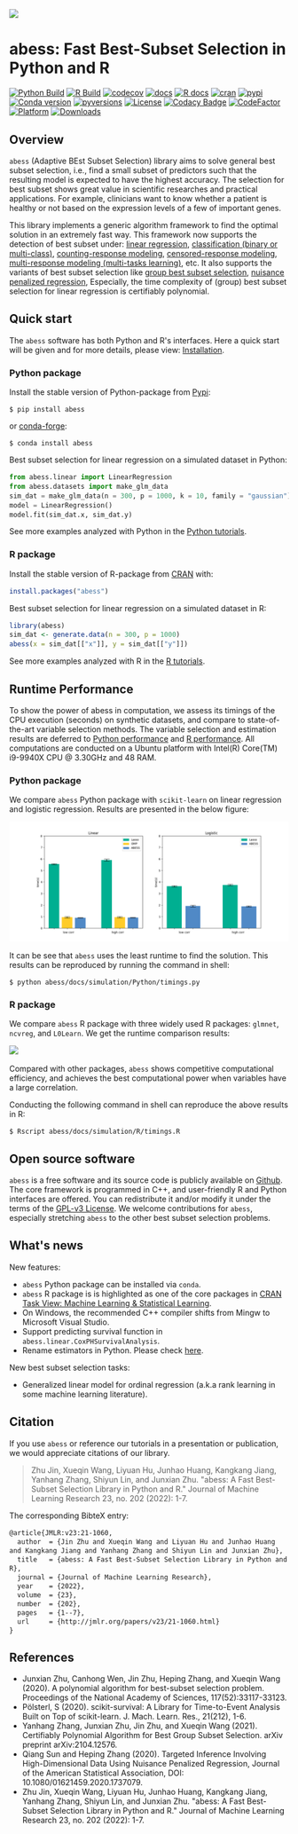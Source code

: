 <img src='https://raw.githubusercontent.com/abess-team/abess/master/docs/image/icon_long.png' align="center"/></a>

# abess: Fast Best-Subset Selection in Python and R

[![Python Build](https://github.com/abess-team/abess/actions/workflows/python_test.yml/badge.svg)](https://github.com/abess-team/abess/actions/workflows/python_test.yml)
[![R Build](https://github.com/abess-team/abess/actions/workflows/r_test.yml/badge.svg)](https://github.com/abess-team/abess/actions/workflows/r_test.yml)
[![codecov](https://codecov.io/gh/abess-team/abess/branch/master/graph/badge.svg?token=LK56LHXV00)](https://codecov.io/gh/abess-team/abess)
[![docs](https://readthedocs.org/projects/abess/badge/?version=latest)](https://abess.readthedocs.io/en/latest/?badge=latest)
[![R docs](https://github.com/abess-team/abess/actions/workflows/r_website.yml/badge.svg)](https://abess-team.github.io/abess/)
[![cran](https://img.shields.io/cran/v/abess?logo=R)](https://cran.r-project.org/package=abess)
[![pypi](https://badge.fury.io/py/abess.svg)](https://badge.fury.io/py/abess)
[![Conda version](https://img.shields.io/conda/vn/conda-forge/abess.svg)](https://anaconda.org/conda-forge/abess)
[![pyversions](https://img.shields.io/pypi/pyversions/abess)](https://img.shields.io/pypi/pyversions/abess)
[![License](https://img.shields.io/badge/License-GPL%20v3-blue.svg)](http://www.gnu.org/licenses/gpl-3.0)
[![Codacy Badge](https://app.codacy.com/project/badge/Grade/3f6e60a3a3e44699a033159633981b76)](https://www.codacy.com/gh/abess-team/abess/dashboard?utm_source=github.com&utm_medium=referral&utm_content=abess-team/abess&utm_campaign=Badge_Grade)
[![CodeFactor](https://www.codefactor.io/repository/github/abess-team/abess/badge)](https://www.codefactor.io/repository/github/abess-team/abess)
[![Platform](https://anaconda.org/conda-forge/abess/badges/platforms.svg)](https://anaconda.org/conda-forge/abess)
[![Downloads](https://pepy.tech/badge/abess)](https://pepy.tech/project/abess)

<!-- [![Build Status](https://travis-ci.com/abess-team/abess.svg?branch=master)](https://travis-ci.com/abess-team/abess) -->

## Overview

`abess` (Adaptive BEst Subset Selection) library aims to solve general best subset selection, i.e.,
find a small subset of predictors such that the resulting model is expected to have the highest accuracy.
The selection for best subset shows great value in scientific researches and practical applications.
For example, clinicians want to know whether a patient is healthy or not based on the expression levels of a few of important genes.

This library implements a generic algorithm framework to find the optimal solution in an extremely fast way.
This framework now supports the detection of best subset under:
[linear regression](https://abess.readthedocs.io/en/latest/auto_gallery/1-glm/plot_1_LinearRegression.html),
[classification (binary or multi-class)](https://abess.readthedocs.io/en/latest/auto_gallery/1-glm/plot_2_LogisticRegression.html),
[counting-response modeling](https://abess.readthedocs.io/en/latest/auto_gallery/1-glm/plot_5_PossionGammaRegression.html),
[censored-response modeling](https://abess.readthedocs.io/en/latest/auto_gallery/1-glm/plot_4_CoxRegression.html#sphx-glr-auto-gallery-1-glm-plot-4-coxregression-py),
[multi-response modeling (multi-tasks learning)](https://abess.readthedocs.io/en/latest/auto_gallery/1-glm/plot_3_MultiTaskLearning.html), etc.
It also supports the variants of best subset selection like
[group best subset selection](https://abess.readthedocs.io/en/latest/auto_gallery/3-advanced-features/plot_best_group.html),
[nuisance penalized regression](https://abess.readthedocs.io/en/latest/auto_gallery/3-advanced-features/plot_best_nuisance.html),
Especially, the time complexity of (group) best subset selection for linear regression is certifiably polynomial.

## Quick start

The `abess` software has both Python and R's interfaces. Here a quick start will be given and for more details, please view: [Installation](https://abess.readthedocs.io/en/latest/Installation.html).

### Python package

Install the stable version of Python-package from [Pypi](https://pypi.org/project/abess/):

```shell
$ pip install abess
```

or [conda-forge](https://anaconda.org/conda-forge/abess):

```shell
$ conda install abess
```

Best subset selection for linear regression on a simulated dataset in Python:

```python
from abess.linear import LinearRegression
from abess.datasets import make_glm_data
sim_dat = make_glm_data(n = 300, p = 1000, k = 10, family = "gaussian")
model = LinearRegression()
model.fit(sim_dat.x, sim_dat.y)
```

See more examples analyzed with Python in the [Python tutorials](https://abess.readthedocs.io/en/latest/auto_gallery/index.html).

### R package

Install the stable version of R-package from [CRAN](https://cran.r-project.org/web/packages/abess) with:

```r
install.packages("abess")
```

Best subset selection for linear regression on a simulated dataset in R:

```r
library(abess)
sim_dat <- generate.data(n = 300, p = 1000)
abess(x = sim_dat[["x"]], y = sim_dat[["y"]])
```

See more examples analyzed with R in the [R tutorials](https://abess-team.github.io/abess/articles/).

## Runtime Performance

To show the power of abess in computation, we assess its timings of the CPU execution (seconds) on synthetic datasets, and compare to state-of-the-art variable selection methods. The variable selection and estimation results are deferred to [Python performance](https://abess.readthedocs.io/en/latest/auto_gallery/1-glm/plot_a1_power_of_abess.html) and [R performance](https://abess-team.github.io/abess/articles/v11-power-of-abess.html). All computations are conducted on a Ubuntu platform with Intel(R) Core(TM) i9-9940X CPU @ 3.30GHz and 48 RAM.

### Python package

We compare `abess` Python package with `scikit-learn` on linear regression and logistic regression. Results are presented in the below figure:

![](./docs/image/timings.png)

It can be see that `abess` uses the least runtime to find the solution. This results can be reproduced by running the command in shell:

```shell
$ python abess/docs/simulation/Python/timings.py
```

### R package

We compare `abess` R package with three widely used R packages: `glmnet`, `ncvreg`, and `L0Learn`.
We get the runtime comparison results:

![](docs/image/r_runtime.png)

Compared with other packages,
`abess` shows competitive computational efficiency,
and achieves the best computational power when variables have a large correlation.

Conducting the following command in shell can reproduce the above results in R:

```shell
$ Rscript abess/docs/simulation/R/timings.R
```

## Open source software

`abess` is a free software and its source code is publicly available on [Github](https://github.com/abess-team/abess). The core framework is programmed in C++, and user-friendly R and Python interfaces are offered. You can redistribute it and/or modify it under the terms of the [GPL-v3 License](https://www.gnu.org/licenses/gpl-3.0.html). We welcome contributions for `abess`, especially stretching `abess` to the other best subset selection problems.

## What's news

New features:

- `abess` Python package can be installed via `conda`.
- `abess` R package is is highlighted as one of the core packages in [CRAN Task View: Machine Learning &amp; Statistical Learning](https://cran.r-project.org/web/views/MachineLearning.html).
- On Windows, the recommended C++ compiler shifts from Mingw to Microsoft Visual Studio.
- Support predicting survival function in `abess.linear.CoxPHSurvivalAnalysis`.
- Rename estimators in Python. Please check [here](https://abess.readthedocs.io/en/latest/Python-package/index.html).

New best subset selection tasks:

- Generalized linear model for ordinal regression (a.k.a rank learning in some machine learning literature).

## Citation

If you use `abess` or reference our tutorials in a presentation or publication, we would appreciate citations of our library.

> Zhu Jin, Xueqin Wang, Liyuan Hu, Junhao Huang, Kangkang Jiang, Yanhang Zhang, Shiyun Lin, and Junxian Zhu. "abess: A Fast Best-Subset Selection Library in Python and R." Journal of Machine Learning Research 23, no. 202 (2022): 1-7.

The corresponding BibteX entry:

```
@article{JMLR:v23:21-1060,
  author  = {Jin Zhu and Xueqin Wang and Liyuan Hu and Junhao Huang and Kangkang Jiang and Yanhang Zhang and Shiyun Lin and Junxian Zhu},
  title   = {abess: A Fast Best-Subset Selection Library in Python and R},
  journal = {Journal of Machine Learning Research},
  year    = {2022},
  volume  = {23},
  number  = {202},
  pages   = {1--7},
  url     = {http://jmlr.org/papers/v23/21-1060.html}
}
```

## References

- Junxian Zhu, Canhong Wen, Jin Zhu, Heping Zhang, and Xueqin Wang (2020). A polynomial algorithm for best-subset selection problem. Proceedings of the National Academy of Sciences, 117(52):33117-33123.
- Pölsterl, S (2020). scikit-survival: A Library for Time-to-Event Analysis Built on Top of scikit-learn. J. Mach. Learn. Res., 21(212), 1-6.
- Yanhang Zhang, Junxian Zhu, Jin Zhu, and Xueqin Wang (2021). Certifiably Polynomial Algorithm for Best Group Subset Selection. arXiv preprint arXiv:2104.12576.
- Qiang Sun and Heping Zhang (2020). Targeted Inference Involving High-Dimensional Data Using Nuisance Penalized Regression, Journal of the American Statistical Association, DOI: 10.1080/01621459.2020.1737079.
- Zhu Jin, Xueqin Wang, Liyuan Hu, Junhao Huang, Kangkang Jiang, Yanhang Zhang, Shiyun Lin, and Junxian Zhu. "abess: A Fast Best-Subset Selection Library in Python and R." Journal of Machine Learning Research 23, no. 202 (2022): 1-7.
